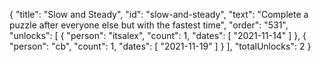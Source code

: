{
  "title": "Slow and Steady",
  "id": "slow-and-steady",
  "text": "Complete a puzzle after everyone else but with the fastest time",
  "order": "531",
  "unlocks": [
    {
      "person": "itsalex",
      "count": 1,
      "dates": [
        "2021-11-14"
      ]
    },
    {
      "person": "cb",
      "count": 1,
      "dates": [
        "2021-11-19"
      ]
    }
  ],
  "totalUnlocks": 2
}